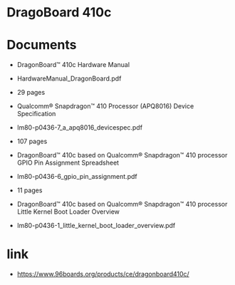# DragoBoard 410c

# Documents

* DragonBoard™ 410c Hardware Manual
 * HardwareManual_DragonBoard.pdf
 * 29 pages

* Qualcomm® Snapdragon™ 410 Processor (APQ8016) Device Specification
 * lm80-p0436-7_a_apq8016_devicespec.pdf
 * 107 pages

* DragonBoard™ 410c based on Qualcomm® Snapdragon™ 410 processor GPIO Pin Assignment Spreadsheet
 * lm80-p0436-6_gpio_pin_assignment.pdf
 * 11 pages

* DragonBoard™ 410c based on Qualcomm® Snapdragon™ 410 processor Little Kernel Boot Loader Overview
 * lm80-p0436-1_little_kernel_boot_loader_overview.pdf

# link
* https://www.96boards.org/products/ce/dragonboard410c/

